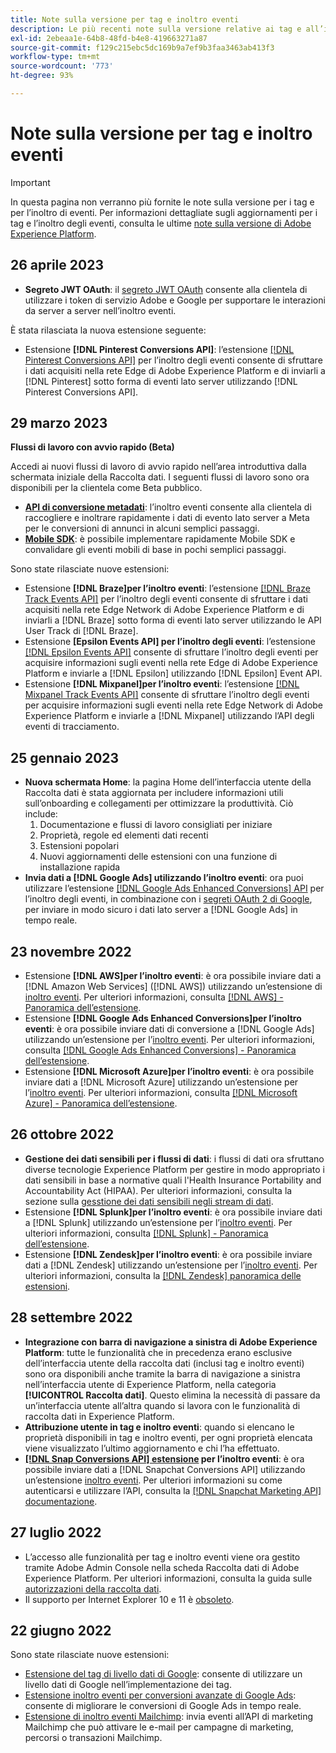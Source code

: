 ```yaml
---
title: Note sulla versione per tag e inoltro eventi
description: Le più recenti note sulla versione relative ai tag e all’inoltro di eventi in Adobe Experience Platform.
exl-id: 2ebeaa1e-64b8-48fd-b4e8-419663271a87
source-git-commit: f129c215ebc5dc169b9a7ef9b3faa3463ab413f3
workflow-type: tm+mt
source-wordcount: '773'
ht-degree: 93%

---
```


# Note sulla versione per tag e inoltro eventi

>[!IMPORTANT]
>
>In questa pagina non verranno più fornite le note sulla versione per i tag e per l’inoltro di eventi. Per informazioni dettagliate sugli aggiornamenti per i tag e l’inoltro degli eventi, consulta le ultime [note sulla versione di Adobe Experience Platform](https://experienceleague.adobe.com/docs/experience-platform/release-notes/latest.html?lang=it#data-collection).

## 26 aprile 2023

* **Segreto JWT OAuth**: il [segreto JWT OAuth](https://experienceleague.adobe.com/docs/experience-platform/tags/event-forwarding/secrets.html?lang=it) consente alla clientela di utilizzare i token di servizio Adobe e Google per supportare le interazioni da server a server nell’inoltro eventi.

È stata rilasciata la nuova estensione seguente:

* Estensione **[!DNL Pinterest Conversions API]**: l’estensione [[!DNL Pinterest Conversions API]](https://experienceleague.adobe.com/docs/experience-platform/tags/extensions/server/pinterest/overview.html?lang=it) per l’inoltro degli eventi consente di sfruttare i dati acquisiti nella rete Edge di Adobe Experience Platform e di inviarli a [!DNL Pinterest] sotto forma di eventi lato server utilizzando [!DNL Pinterest Conversions API].

## 29 marzo 2023

**Flussi di lavoro con avvio rapido (Beta)**

Accedi ai nuovi flussi di lavoro di avvio rapido nell’area introduttiva dalla schermata iniziale della Raccolta dati. I seguenti flussi di lavoro sono ora disponibili per la clientela come Beta pubblico.
* **[API di conversione metadati](https://experienceleague.adobe.com/docs/experience-platform/tags/extensions/server/meta/overview.html?lang=it#quick-start)**: l’inoltro eventi consente alla clientela di raccogliere e inoltrare rapidamente i dati di evento lato server a Meta per le conversioni di annunci in alcuni semplici passaggi.
* **[Mobile SDK](https://developer.adobe.com/client-sdks/documentation/)**: è possibile implementare rapidamente Mobile SDK e convalidare gli eventi mobili di base in pochi semplici passaggi.

Sono state rilasciate nuove estensioni:

* Estensione **[!DNL Braze]per l’inoltro eventi**: l’estensione [[!DNL Braze Track Events API]](https://experienceleague.adobe.com/docs/experience-platform/tags/extensions/server/braze/overview.html?lang=it) per l’inoltro degli eventi consente di sfruttare i dati acquisiti nella rete Edge Network di Adobe Experience Platform e di inviarli a [!DNL Braze] sotto forma di eventi lato server utilizzando le API User Track di [!DNL Braze].
* Estensione **[Epsilon Events API] per l’inoltro degli eventi**: l’estensione [[!DNL Epsilon Events API]](https://experienceleague.adobe.com/docs/experience-platform/tags/extensions/server/braze/overview.html?lang=it) consente di sfruttare l’inoltro degli eventi per acquisire informazioni sugli eventi nella rete Edge di Adobe Experience Platform e inviarle a [!DNL Epsilon] utilizzando [!DNL Epsilon] Event API.
* Estensione **[!DNL Mixpanel]per l’inoltro eventi**: l’estensione [[!DNL Mixpanel Track Events API]](https://experienceleague.adobe.com/docs/experience-platform/tags/extensions/server/braze/overview.html?lang=it) consente di sfruttare l’inoltro degli eventi per acquisire informazioni sugli eventi nella rete Edge Network di Adobe Experience Platform e inviarle a [!DNL Mixpanel] utilizzando l’API degli eventi di tracciamento.

## 25 gennaio 2023

* **Nuova schermata Home**: la pagina Home dell’interfaccia utente della Raccolta dati è stata aggiornata per includere informazioni utili sull’onboarding e collegamenti per ottimizzare la produttività. Ciò include:
   1. Documentazione e flussi di lavoro consigliati per iniziare
   1. Proprietà, regole ed elementi dati recenti
   1. Estensioni popolari
   1. Nuovi aggiornamenti delle estensioni con una funzione di installazione rapida
* **Invia dati a [!DNL Google Ads] utilizzando l’inoltro eventi**: ora puoi utilizzare l’estensione [[!DNL Google Ads Enhanced Conversions] API](../extensions/server/google-ads-enhanced-conversions/overview.md) per l’inoltro degli eventi, in combinazione con i [segreti OAuth 2 di Google](../ui/event-forwarding/secrets.md#google-oauth2), per inviare in modo sicuro i dati lato server a [!DNL Google Ads] in tempo reale.

## 23 novembre 2022

* Estensione **[!DNL AWS]per l’inoltro eventi**: è ora possibile inviare dati a [!DNL Amazon Web Services] ([!DNL AWS]) utilizzando un’estensione di [inoltro eventi](../../tags/ui/event-forwarding/overview.md). Per ulteriori informazioni, consulta [[!DNL AWS] - Panoramica dell’estensione](../../tags/extensions/server/aws/overview.md).
* Estensione **[!DNL Google Ads Enhanced Conversions]per l’inoltro eventi**: è ora possibile inviare dati di conversione a [!DNL Google Ads] utilizzando un’estensione per l’[inoltro eventi](../../tags/ui/event-forwarding/overview.md). Per ulteriori informazioni, consulta [[!DNL Google Ads Enhanced Conversions] - Panoramica dell’estensione](../../tags/extensions/server/google-ads-enhanced-conversions/overview.md).
* Estensione **[!DNL Microsoft Azure]per l’inoltro eventi**: è ora possibile inviare dati a [!DNL Microsoft Azure] utilizzando un’estensione per l’[inoltro eventi](../../tags/ui/event-forwarding/overview.md). Per ulteriori informazioni, consulta [[!DNL Microsoft Azure] - Panoramica dell’estensione](../../tags/extensions/server/azure/overview.md).

## 26 ottobre 2022

* **Gestione dei dati sensibili per i flussi di dati**: i flussi di dati ora sfruttano diverse tecnologie Experience Platform per gestire in modo appropriato i dati sensibili in base a normative quali l&#39;Health Insurance Portability and Accountability Act (HIPAA). Per ulteriori informazioni, consulta la sezione sulla [gesstione dei dati sensibili negli stream di dati](../../datastreams/overview.md#sensitive).
* Estensione **[!DNL Splunk]per l’inoltro eventi**: è ora possibile inviare dati a [!DNL Splunk] utilizzando un’estensione per l’[inoltro eventi](../ui/event-forwarding/overview.md). Per ulteriori informazioni, consulta [[!DNL Splunk] - Panoramica dell’estensione](../extensions/server/splunk/overview.md).
* Estensione **[!DNL Zendesk]per l’inoltro eventi**: è ora possibile inviare dati a [!DNL Zendesk] utilizzando un’estensione per l’[inoltro eventi](../ui/event-forwarding/overview.md). Per ulteriori informazioni, consulta la [[!DNL Zendesk] panoramica delle estensioni](../extensions/server/zendesk/overview.md).

## 28 settembre 2022

* **Integrazione con barra di navigazione a sinistra di Adobe Experience Platform**: tutte le funzionalità che in precedenza erano esclusive dell’interfaccia utente della raccolta dati (inclusi tag e inoltro eventi) sono ora disponibili anche tramite la barra di navigazione a sinistra nell’interfaccia utente di Experience Platform, nella categoria **[!UICONTROL Raccolta dati]**. Questo elimina la necessità di passare da un’interfaccia utente all’altra quando si lavora con le funzionalità di raccolta dati in Experience Platform.
* **Attribuzione utente in tag e inoltro eventi**: quando si elencano le proprietà disponibili in tag e inoltro eventi, per ogni proprietà elencata viene visualizzato l’ultimo aggiornamento e chi l’ha effettuato.
* **[[!DNL Snap Conversions API] estensione](https://exchange.adobe.com/apps/ec/108550) per l’inoltro eventi**: è ora possibile inviare dati a [!DNL Snapchat Conversions API] utilizzando un’estensione [inoltro eventi](../../tags/ui/event-forwarding/overview.md). Per ulteriori informazioni su come autenticarsi e utilizzare l’API, consulta la [[!DNL Snapchat Marketing API] documentazione](https://marketingapi.snapchat.com/docs/conversion.html?lang=it).

## 27 luglio 2022

* L’accesso alle funzionalità per tag e inoltro eventi viene ora gestito tramite Adobe Admin Console nella scheda Raccolta dati di Adobe Experience Platform. Per ulteriori informazioni, consulta la guida sulle [autorizzazioni della raccolta dati](../../collection/permissions.md).
* Il supporto per Internet Explorer 10 e 11 è [obsoleto](../ie-deprecation.md).

## 22 giugno 2022

Sono state rilasciate nuove estensioni:

* [Estensione del tag di livello dati di Google](../extensions/client/google-data-layer/overview.md): consente di utilizzare un livello dati di Google nell’implementazione dei tag.
* [Estensione inoltro eventi per conversioni avanzate di Google Ads](https://partners.adobe.com/exchangeprogram/experiencecloud/exchange.details.108630.html?lang=it): consente di migliorare le conversioni di Google Ads in tempo reale.
* [Estensione di inoltro eventi Mailchimp](../extensions/server/mailchimp/overview.md): invia eventi all’API di marketing Mailchimp che può attivare le e-mail per campagne di marketing, percorsi o transazioni Mailchimp.
